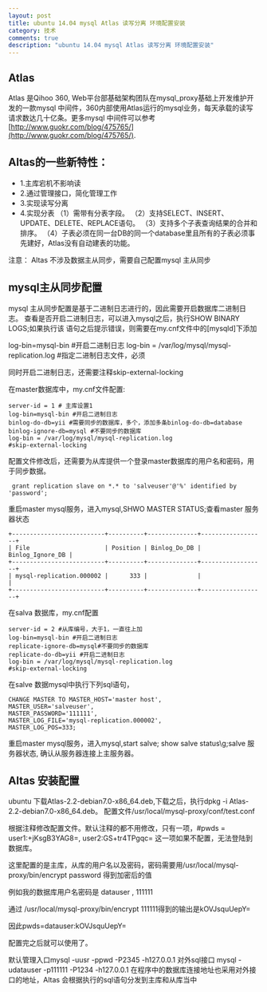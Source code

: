 ```yaml
---
layout: post
title: ubuntu 14.04 mysql Atlas 读写分离 环境配置安装
category: 技术
comments: true
description: "ubuntu 14.04 mysql Atlas 读写分离 环境配置安装"
---
```


## Atlas
Atlas 是Qihoo 360, Web平台部基础架构团队在mysql_proxy基础上开发维护开发的一款mysql 中间件，360内部使用Atlas运行的mysql业务，每天承载的读写请求数达几十亿条。更多mysql 中间件可以参考
[http://www.guokr.com/blog/475765/](http://www.guokr.com/blog/475765/).

## Altas的一些新特性：
*   1.主库宕机不影响读
*   2.通过管理接口，简化管理工作
*   3.实现读写分离
*   4.实现分表
（1）需带有分表字段。
（2）支持SELECT、INSERT、UPDATE、DELETE、REPLACE语句。
（3）支持多个子表查询结果的合并和排序。
（4）子表必须在同一台DB的同一个database里且所有的子表必须事先建好，Atlas没有自动建表的功能。

注意：
    Altas 不涉及数据主从同步，需要自己配置mysql 主从同步

## mysql主从同步配置

mysql 主从同步配置是基于二进制日志进行的，因此需要开启数据库二进制日志。
查看是否开启二进制日志，可以进入mysql之后，执行SHOW BINARY LOGS;如果执行该
语句之后提示错误，则需要在my.cnf文件中的[mysqld]下添加

log-bin=mysql-bin #开启二进制日志
log-bin = /var/log/mysql/mysql-replication.log #指定二进制日志文件，必须

同时开启二进制日志，还需要注释skip-external-locking

在master数据库中，my.cnf文件配置:
```
server-id = 1 # 主库设置1
log-bin=mysql-bin #开启二进制日志
binlog-do-db=yii #需要同步的数据库，多个，添加多条binlog-do-db=database
binlog-ignore-db=mysql #不要同步的数据库
log-bin = /var/log/mysql/mysql-replication.log
#skip-external-locking
```
配置文件修改后，还需要为从库提供一个登录master数据库的用户名和密码，用于同步数据。
```
 grant replication slave on *.* to 'salveuser'@'%' identified by 'password';
```
重启master mysql服务，进入mysql,SHWO MASTER STATUS;查看master 服务器状态

```
+--------------------------+----------+--------------+------------------+
| File                     | Position | Binlog_Do_DB | Binlog_Ignore_DB |
+--------------------------+----------+--------------+------------------+
| mysql-replication.000002 |      333 |              |                  |
+--------------------------+----------+--------------+------------------+
```

在salva 数据库，my.cnf配置
```
server-id = 2 #从库编号，大于1，一直往上加
log-bin=mysql-bin #开启二进制日志
replicate-ignore-db=mysql#不要同步的数据库
replicate-do-db=yii #开启二进制日志
log-bin = /var/log/mysql/mysql-replication.log
#skip-external-locking
```
在salve 数据mysql中执行下列sql语句，

```
CHANGE MASTER TO MASTER_HOST='master host',
MASTER_USER='salveuser',
MASTER_PASSWORD='111111',
MASTER_LOG_FILE='mysql-replication.000002',
MASTER_LOG_POS=333;
```

重启master mysql服务，进入mysql,start salve; show salve status\g;salve 服务器状态,
确认从服务器连接上主服务器。

## Altas 安装配置

ubuntu 下载Atlas\-2.2\-debian7.0\-x86\_64.deb,下载之后，执行dpkg \-i Atlas\-2.2\-debian7.0\-x86\_64.deb。
配置文件/usr/local/mysql-proxy/conf/test.conf

根据注释修改配置文件。默认注释的都不用修改，只有一项，#pwds = user1:+jKsgB3YAG8=, user2:GS+tr4TPgqc=
这一项如果不配置，无法登陆到数据库。

这里配置的是主库，从库的用户名以及密码，密码需要用/usr/local/mysql-proxy/bin/encrypt password 得到加密后的值

例如我的数据库用户名密码是 datauser , 111111

通过 /usr/local/mysql-proxy/bin/encrypt 111111得到的输出是kOVJsquUepY=

因此pwds=datauser:kOVJsquUepY=

配置完之后就可以使用了。

默认管理入口mysql -uusr -ppwd -P2345 -h127.0.0.1
对外sql接口 mysql -udatauser -p111111 -P1234 -h127.0.0.1
在程序中的数据库连接地址也采用对外接口的地址，Altas 会根据执行的sql语句分发到主库和从库当中

